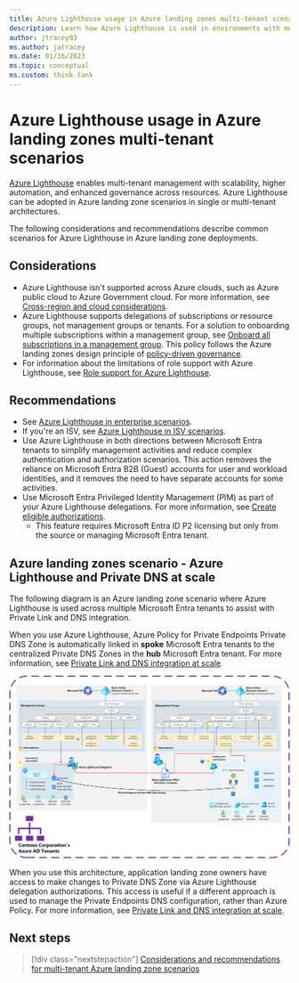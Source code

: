 ```yaml
---
title: Azure Lighthouse usage in Azure landing zones multi-tenant scenarios
description: Learn how Azure Lighthouse is used in environments with multiple Microsoft Entra tenants with Azure landing zones.
author: jtracey93
ms.author: jatracey
ms.date: 01/16/2023
ms.topic: conceptual
ms.custom: think-tank
---
```


# Azure Lighthouse usage in Azure landing zones multi-tenant scenarios

[Azure Lighthouse](/azure/lighthouse/overview) enables multi-tenant management with scalability, higher automation, and enhanced governance across resources. Azure Lighthouse can be adopted in Azure landing zone scenarios in single or multi-tenant architectures.

The following considerations and recommendations describe common scenarios for Azure Lighthouse in Azure landing zone deployments.

## Considerations

- Azure Lighthouse isn't supported across Azure clouds, such as Azure public cloud to Azure Government cloud. For more information, see [Cross-region and cloud considerations](/azure/lighthouse/overview#cross-region-and-cloud-considerations).
- Azure Lighthouse supports delegations of subscriptions or resource groups, not management groups or tenants. For a solution to onboarding multiple subscriptions within a management group, see [Onboard all subscriptions in a management group](/azure/lighthouse/how-to/onboard-management-group). This policy follows the Azure landing zones design principle of [policy-driven governance](../../design-principles.md#policy-driven-governance).
- For information about the limitations of role support with Azure Lighthouse, see [Role support for Azure Lighthouse](/azure/lighthouse/concepts/tenants-users-roles#role-support-for-azure-lighthouse).

## Recommendations

- See [Azure Lighthouse in enterprise scenarios](/azure/lighthouse/concepts/enterprise).
- If you're an ISV, see [Azure Lighthouse in ISV scenarios](/azure/lighthouse/concepts/isv-scenarios).
- Use Azure Lighthouse in both directions between Microsoft Entra tenants to simplify management activities and reduce complex authentication and authorization scenarios. This action removes the reliance on Microsoft Entra B2B (Guest) accounts for user and workload identities, and it removes the need to have separate accounts for some activities.
- Use Microsoft Entra Privileged Identity Management (PIM) as part of your Azure Lighthouse delegations. For more information, see [Create eligible authorizations](/azure/lighthouse/how-to/create-eligible-authorizations).
  - This feature requires Microsoft Entra ID P2 licensing but only from the source or managing Microsoft Entra tenant.

## Azure landing zones scenario - Azure Lighthouse and Private DNS at scale

The following diagram is an Azure landing zone scenario where Azure Lighthouse is used across multiple Microsoft Entra tenants to assist with Private Link and DNS integration.

When you use Azure Lighthouse, Azure Policy for Private Endpoints Private DNS Zone is automatically linked in **spoke** Microsoft Entra tenants to the centralized Private DNS Zones in the **hub** Microsoft Entra tenant. For more information, see [Private Link and DNS integration at scale](../../../azure-best-practices/private-link-and-dns-integration-at-scale.md).

[![Diagram of multiple Microsoft Entra tenants with Azure landing zones deployed using Azure Lighthouse in the Private DNS at scale scenario.](media/lighthouse-dns.png)](media/lighthouse-dns.png#lightbox)

When you use this architecture, application landing zone owners have access to make changes to Private DNS Zone via Azure Lighthouse delegation authorizations. This access is useful if a different approach is used to manage the Private Endpoints DNS configuration, rather than Azure Policy. For more information, see [Private Link and DNS integration at scale](../../../azure-best-practices/private-link-and-dns-integration-at-scale.md).

## Next steps

> [!div class="nextstepaction"]
> [Considerations and recommendations for multi-tenant Azure landing zone scenarios](considerations-recommendations.md)
